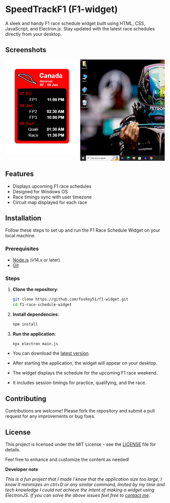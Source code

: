 # SpeedTrackF1 (F1-widget)


A sleek and handy F1 race schedule widget built using HTML, CSS, JavaScript, and Electron.js. Stay updated with the latest race schedules directly from your desktop.

## Screenshots
<div style="display: flex; overflow-x: auto;">
    <img src="./Screenshot/shot1.png" alt="Screenshot 1" style="height:300px;width: 300px; margin-right: 10px;">
    <img src="./Screenshot/shot2.png" alt="Screenshot 2" style="height: 320px;width: 800px; margin-right: 10px;">
    <img src="./Screenshot/shot3.png" alt="Screenshot 3" style="height: 320px;width: 900px; margin-right: 10px;">
</div>

## Features

- Displays upcoming F1 race schedules
- Designed for Windows OS
- Race timings sync with user timezone
- Circuit map displayed for each race

## Installation

Follow these steps to set up and run the F1 Race Schedule Widget on your local machine.

### Prerequisites

- [Node.js](https://nodejs.org/) (v14.x or later)
- [Git](https://git-scm.com/)

### Steps

1. **Clone the repository**:
    ```sh
    git clone https://github.com/foskey51/f1-widget.git
    cd f1-race-schedule-widget
    ```

2. **Install dependencies**:
    ```sh
    npm install
    ```

3. **Run the application**:
    ```sh
    npx electron main.js
    ```

- You can download the [latest version](https://github.com/foskey51/f1-widget/releases/).

- After starting the application, the widget will appear on your desktop.
- The widget displays the schedule for the upcoming F1 race weekend.
- It includes session timings for practice, qualifying, and the race.

## Contributing

Contributions are welcome! Please fork the repository and submit a pull request for any improvements or bug fixes.

## License

This project is licensed under the MIT License - see the [LICENSE](LICENSE) file for details.

Feel free to enhance and customize the content as needed!

**Developer note**

*This is a fun project that I made I know that the application size too large, I know it minimizes on ctrl+D or any similar command, limited by my time and tech knowledge I could not achieve the intent of making a widget using ElectronJS. If you can solve the above issues feel free to [contact me](mailto:your-dhanushhs51@gmail.com)*.
